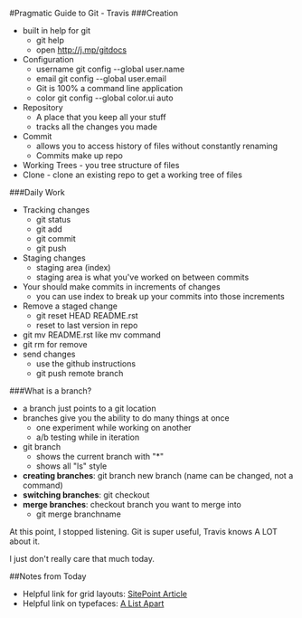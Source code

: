 #Pragmatic Guide to Git - Travis
###Creation
- built in help for git
    + git help
    + open http://j.mp/gitdocs
- Configuration
    + username git config --global user.name
    + email git config --global user.email
    + Git is 100% a command line application
    + color git config --global color.ui auto
- Repository
    + A place that you keep all your stuff
    + tracks all the changes you made
- Commit
    + allows you to access history of files without constantly renaming
    + Commits make up repo
- Working Trees - you tree structure of files
- Clone - clone an existing repo to get a working tree of files

###Daily Work
- Tracking changes
    + git status
    + git add
    + git commit
    + git push
- Staging changes
    + staging area (index)
    + staging area is what you've worked on between commits
- Your should make commits in increments of changes
    + you can use index to break up your commits into those increments
- Remove a staged change
    + git reset HEAD README.rst
    + reset to last version in repo
- git mv README.rst like mv command
- git rm for remove
- send changes
    + use the github instructions
    + git push remote branch

###What is a branch?
- a branch just points to a git location
- branches give you the ability to do many things at once
    + one experiment while working on another
    + a/b testing while in iteration
- git branch
    + shows the current branch with "*"
    + shows all "ls" style
- **creating branches**: git branch new branch (name can be changed, not a command)
- **switching branches**: git checkout
- **merge branches**: checkout branch you want to merge into
    + git merge branchname

At this point, I stopped listening. Git is super useful, Travis knows A LOT about it.

I just don't really care that much today.

##Notes from Today
- Helpful link for grid layouts: [SitePoint Article](http://www.sitepoint.com/understanding-css-grid-systems/)
- Helpful link on typefaces: [A List Apart](http://alistapart.com/article/on-web-typography)